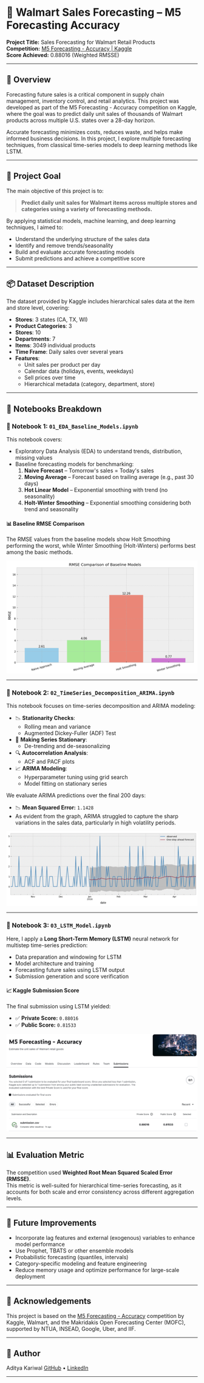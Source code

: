 # 🛒 Walmart Sales Forecasting – M5 Forecasting Accuracy

**Project Title:** Sales Forecasting for Walmart Retail Products  
**Competition:** [M5 Forecasting - Accuracy | Kaggle](https://www.kaggle.com/competitions/m5-forecasting-accuracy)  
**Score Achieved:** 0.88016 (Weighted RMSSE)

---

## 📌 Overview

Forecasting future sales is a critical component in supply chain management, inventory control, and retail analytics. This project was developed as part of the M5 Forecasting - Accuracy competition on Kaggle, where the goal was to predict daily unit sales of thousands of Walmart products across multiple U.S. states over a 28-day horizon.

Accurate forecasting minimizes costs, reduces waste, and helps make informed business decisions. In this project, I explore multiple forecasting techniques, from classical time-series models to deep learning methods like LSTM.

---

## 🎯 Project Goal

The main objective of this project is to:

> **Predict daily unit sales for Walmart items across multiple stores and categories using a variety of forecasting methods.**

By applying statistical models, machine learning, and deep learning techniques, I aimed to:
- Understand the underlying structure of the sales data
- Identify and remove trends/seasonality
- Build and evaluate accurate forecasting models
- Submit predictions and achieve a competitive score

---

## 📦 Dataset Description

The dataset provided by Kaggle includes hierarchical sales data at the item and store level, covering:

- **Stores**: 3 states (CA, TX, WI)
- **Product Categories**: 3
- **Stores**: 10
- **Departments**: 7
- **Items**: 3049 individual products
- **Time Frame**: Daily sales over several years
- **Features**:
  - Unit sales per product per day
  - Calendar data (holidays, events, weekdays)
  - Sell prices over time
  - Hierarchical metadata (category, department, store)

---

## 📁 Notebooks Breakdown

### 📓 Notebook 1: `01_EDA_Baseline_Models.ipynb`

This notebook covers:
- Exploratory Data Analysis (EDA) to understand trends, distribution, missing values
- Baseline forecasting models for benchmarking:
  1. **Naive Forecast** – Tomorrow's sales = Today's sales
  2. **Moving Average** – Forecast based on trailing average (e.g., past 30 days)
  3. **Hot Linear Model** – Exponential smoothing with trend (no seasonality)
  4. **Holt-Winter Smoothing** – Exponential smoothing considering both trend and seasonality
 
#### 📊 Baseline RMSE Comparison

The RMSE values from the baseline models show Holt Smoothing performing the worst, while Winter Smoothing (Holt-Winters) performs best among the basic methods.

![Baseline RMSE Comparison](baseline_rmse_comparison.png)

---

### 📓 Notebook 2: `02_TimeSeries_Decomposition_ARIMA.ipynb`

This notebook focuses on time-series decomposition and ARIMA modeling:
- 📉 **Stationarity Checks**:
  - Rolling mean and variance
  - Augmented Dickey-Fuller (ADF) Test
- 🔧 **Making Series Stationary**:
  - De-trending and de-seasonalizing
- 🔍 **Autocorrelation Analysis**:
  - ACF and PACF plots
- 📈 **ARIMA Modeling**:
  - Hyperparameter tuning using grid search
  - Model fitting on stationary series
 
We evaluate ARIMA predictions over the final 200 days:

- 📉 **Mean Squared Error:** `1.1428`
- As evident from the graph, ARIMA struggled to capture the sharp variations in the sales data, particularly in high volatility periods.

![ARIMA Forecast vs Actual](arima_forecast_comparison.png)

---

### 📓 Notebook 3: `03_LSTM_Model.ipynb`

Here, I apply a **Long Short-Term Memory (LSTM)** neural network for multistep time-series prediction:
- Data preparation and windowing for LSTM
- Model architecture and training
- Forecasting future sales using LSTM output
- Submission generation and score verification

#### 📈 Kaggle Submission Score

The final submission using LSTM yielded:

- ✅ **Private Score:** `0.88016`
- ✅ **Public Score:** `0.81533`

![Kaggle Score Screenshot](lstm_kaggle_score.png)

---

## 📊 Evaluation Metric

The competition used **Weighted Root Mean Squared Scaled Error (RMSSE)**.  
This metric is well-suited for hierarchical time-series forecasting, as it accounts for both scale and error consistency across different aggregation levels.

---

## 🚀 Future Improvements

- Incorporate lag features and external (exogenous) variables to enhance model performance
- Use Prophet, TBATS or other ensemble models
- Probabilistic forecasting (quantiles, intervals)
- Category-specific modeling and feature engineering
- Reduce memory usage and optimize performance for large-scale deployment

---

## 📎 Acknowledgements

This project is based on the [M5 Forecasting - Accuracy](https://www.kaggle.com/competitions/m5-forecasting-accuracy/overview) competition by Kaggle, Walmart, and the Makridakis Open Forecasting Center (MOFC), supported by NTUA, INSEAD, Google, Uber, and IIF.

---

## 💼 Author

Aditya Kariwal
[GitHub](https://github.com/adityakariwal) • [LinkedIn](https://www.linkedin.com/in/aditya-kariwal-730a04295/)  

---
